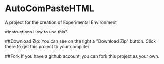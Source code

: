 AutoComPasteHTML
===========

A project for the creation of Experimental Environment

#Instructions
How to use this?

##Download Zip:
You can see on the right a "Download Zip" button. Click there to get this project to your computer

##Fork
If you have a github account, you can fork this project as your own.

